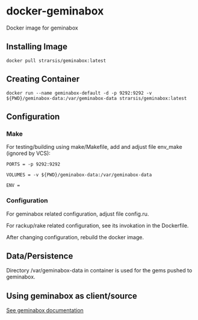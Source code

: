 # docker-geminabox
Docker image for geminabox


## Installing Image

`docker pull strarsis/geminabox:latest`


## Creating Container

`docker run --name geminabox-default -d -p 9292:9292 -v ${PWD}/geminabox-data:/var/geminabox-data strarsis/geminabox:latest`


## Configuration

### Make
For testing/building using make/Makefile, add and adjust file env_make (ignored by VCS):
````
PORTS = -p 9292:9292

VOLUMES = -v ${PWD}/geminabox-data:/var/geminabox-data

ENV =
````

### Configuration
For geminabox related configuration, adjust file config.ru.

For rackup/rake related configuration, see its invokation in the Dockerfile.

After changing configuration, rebuild the docker image.


## Data/Persistence

Directory /var/geminabox-data in container is used for the gems pushed to geminabox.


## Using geminabox as client/source

[See geminabox documentation](https://github.com/geminabox/geminabox#client-usage)
